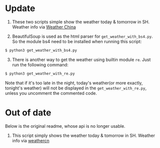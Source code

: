 #	Update

1.	These two scripts simple show the weather today & tomorrow in SH. Weather info via [Weather China](http://www.weather.com.cn/weather/101020100.shtml)

2.	BeautifulSoup is used as the html parser for `get_weather_with_bs4.py`. So the module bs4 need to be installed when running this script:

```python
$ python3 get_weather_with_bs4.py
```

3.	There is another way to get the weather using builtin module `re`. Just run the following command:

```python
$ python3 get_weather_with_re.py
```

Note that if it's too late in the night, today's weather(or more exactly, tonight's weather) will not be displayed in the `get_weather_with_re.py`, unless you uncomment the commented code.

#	Out of date

Below is the original readme, whose api is no longer usable.

1. This script simply shows the weather today & tomorrow in SH. Weather info via [weathercn](m.weathercn.com)




